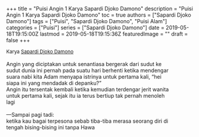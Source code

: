 +++
title = "Puisi Angin 1 Karya Sapardi Djoko Damono"
description = "Puisi Angin 1 Karya Sapardi Djoko Damono"
toc = true
authors = ["Sapardi Djoko Damono"]
tags = ["Puisi", "Sapardi Djoko Damono", "Puisi Alam"]
categories = ["Puisi"]
series = ["Sapardi Djoko Damono"]
date = 2019-05-18T19:15:00Z
lastmod = 2019-05-18T19:15:36Z
featuredImage = ""
draft = false
+++

<div style="text-align: justify;">
<div style="font-size: small;">Karya <a href="/authors/sapardi-djoko-damono/" target="_blank">Sapardi Djoko Damono</a></div><br />
Angin yang diciptakan untuk senantiasa bergerak dari sudut ke<br />sudut dunia ini pernah pada suatu hari berhenti ketika mendengar<br />suara nabi kita Adam menyapa istrinya untuk pertama kali, “hei<br />siapa ini yang mendadak di depanku?”<br />Angin itu tersentak kembali ketika kemudian terdengar jerit wanita<br />untuk pertama kali, sejak itu ia terus bertiup tak pernah menoleh<br />lagi<br /><br />—Sampai pagi tadi:<br />ketika kau bagai terpesona sebab tiba-tiba merasa seorang diri di<br />tengah bising-bising ini tanpa Hawa</div>
